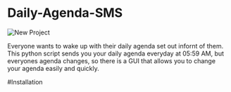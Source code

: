 # Daily-Agenda-SMS
![New Project](https://user-images.githubusercontent.com/109172537/209053509-356405fb-7a4d-4105-a98b-89304b541c50.png)


Everyone wants to wake up with their daily agenda set out infornt of them. This python script sends you your daily agenda everyday at 05:59 AM, but everyones agenda changes, so there is a GUI that allows you to change your agenda easily and quickly.

#Installation
